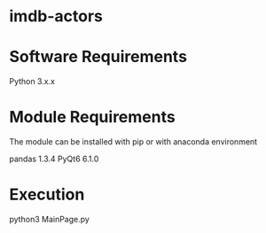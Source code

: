 # imdb-actors

# Software Requirements

Python 3.x.x

# Module Requirements

The module can be installed with pip or with anaconda environment

pandas 1.3.4
PyQt6 6.1.0

# Execution

python3 MainPage.py
